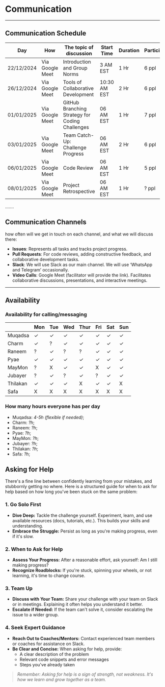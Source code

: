 <!--
    this template is for inspiration, feel free to change it however you like!

    Careful! be sure to protect your privacy when filling out this document
        everything you write here will be public
        so share only what you are comfortable sharing online
        you can share the rest in confidence with you group by another channel
-->

# Communication

______________________________________________________________________

## Communication Schedule

| Day | How | The topic of discussion | Start Time | Duration | Participants |
| --- | --- | --- | --- | --- | --- |
|22/12/2024|Via Google Meet|Introduction and Group Norms|3 AM EST|1 Hr|6 ppl|
|26/12/2024|Via Google Meet|Tools of Collaborative Development|10:30 AM EST|2 Hr|6 ppl|
|01/01/2025|Via Google Meet|GitHub Branching Strategy for Coding Challenges|06 AM EST|1 Hr|7 ppl|
|03/01/2025|Via Google Meet|Team Catch-Up: Challenge Progress|06 AM EST|2 Hr|6 ppl|
|06/01/2025|Via Google Meet|Code Review|06 AM EST|1 Hr|5 ppl|
|08/01/2025|Via Google Meet|Project Retrospective|06 AM EST|1 Hr|? ppl|
.......

## Communication Channels

how often will we get in touch on each channel, and what we will discuss there:

* **Issues**: Represents all tasks and tracks project progress.
* **Pull Requests**: For code reviews, adding constructive feedback,
  and collaborative development tasks.
* **Slack**: We will use Slack as our main channel. We will use
  ‘WhatsApp and Telegram’ occasionally.
* **Video Calls**: Google Meet (facilitator will provide the link).
  Facilitates collaborative discussions, presentations, and interactive meetings.

______________________________________________________________________

## Availability

### Availability for calling/messaging

|          | Mon | Tue | Wed | Thur | Fri | Sat | Sun |
|----------|-----|-----|-----|------|-----|-----|-----|
| Muqadsa  | ✓    | ✓   | ✓   | ✓    | ✓   | ✓   | ✓   |
| Charm    | ✓   | ?   | ✓   | ✓    | ✓   | ✓   | ✓   |
| Raneem   | ?   | ✓   | ?   | ?    | ✓   | ✓   | ✓   |
| Pyae     | ✓   | ✓   | ✓   | ✓    | ✓   | ✓   | ✓   |
| MayMon   | ?   | X   | ✓   | ✓    | X   | ✓   | ✓   |
| Jubayer  | ?   | ✓   | ?   | ✓    | ?   | ✓   | ✓   |
| Thilakan | ✓   | ✓   | ✓   | X    | ✓   | ✓   | X   |
| Safa     | X   | X   | X   | X    | X   | X   | X   |

### How many hours everyone has per day

- Muqadsa: _4-5h (flexible if needed)_;
- Charm: _?h_;
- Raneem: _?h_;
- Pyae: _?h_;
- MayMon: _?h_;
- Jubayer: _?h_;
- Thilakan: _?h_;
- Safa: _?h_;

## Asking for Help

There's a fine line between confidently learning from your mistakes, and
stubbornly getting no where. Here is a structured guide for when to ask
for help based on how long you've been stuck on the same problem:

### 1. Go Solo First

* **Dive Deep:** Tackle the challenge yourself. Experiment, learn, and
  use available resources (docs, tutorials, etc.). This builds your skills
  and understanding.
* **Embrace the Struggle:** Persist as long as you're making progress,
  even if it's slow.

### 2. When to Ask for Help

* **Assess Your Progress:** After a reasonable effort, ask yourself: Am
   I still making progress?
* **Recognize Roadblocks:** If you're stuck, spinning your wheels, or
  not learning, it's time to change course.

### 3. Team Up

* **Discuss with Your Team:** Share your challenge with your team on Slack
   or in meetings. Explaining it often helps you understand it better.
* **Escalate if Needed:** If the team can't solve it, consider escalating
   the issue to a wider group.

### 4. Seek Expert Guidance

* **Reach Out to Coaches/Mentors:** Contact experienced team members or
  coaches for assistance on Slack.
* **Be Clear and Concise:** When asking for help, provide:
  * A clear description of the problem
  * Relevant code snippets and error messages
  * Steps you've already taken

>_Remember: Asking for help is a sign of strength, not weakness.
It's how we learn and grow together as a team._
